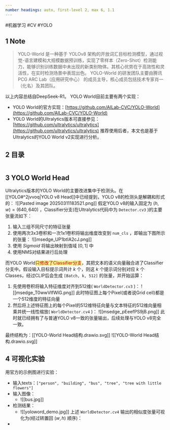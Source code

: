 ```yaml
---
number headings: auto, first-level 2, max 6, 1.1
---
```

#机器学习 #CV #YOLO

## 1 Note

> YOLO-World 是一种基于 YOLOv8 架构的开放词汇目标检测模型，通过视觉-语言建模和大规模数据预训练，实现了零样本（Zero-Shot）检测能力，能够识别训练数据中未出现的新类别物体。其核心优势在于高效性和灵活性，在实时检测场景中表现出色。
> YOLO-World 的研发团队主要由腾讯 PCG ARC Lab（应用研究中心） 的成员主导，核心成员包括技术专家肖一（化名）及其团队。

以上内容总结自DeepSeek-R1。
YOLO World目前主要有两个实现：
- YOLO World的官方实现：[https://github.com/AILab-CVC/YOLO-World](https://github.com/AILab-CVC/YOLO-World)
- YOLO World的Ultralytics版本可直接参见：[https://github.com/ultralytics/ultralytics](https://github.com/ultralytics/ultralytics)
推荐使用后者，本文也是基于Ultralytics的YOLO World v2实现进行分析。

## 2 目录

```toc
```

## 3 YOLO World Head

Ultralytics版本的YOLO World的主要改进集中于检测头。在[[YOLO#^2jvvoq|YOLO v8 Head]]中已经提到，YOLO v8的检测头是解耦和形式的：
	![[Pasted image 20250311183521.png]]
假定YOLO v8的输入固定为 $(h, w)=(640, 640)$ ，Classifier分支(在Ultralytics代码中为 `Detector.cv3` )的主要张量流如下：
1. 输入三组不同尺寸的特征张量
2. 使用两次3x3卷积和一次1x1卷积将输出维度改变到 `num_cls` ，即输出下图所示的张量：
	![[msedge_UP1btIA2cJ.png]]
3. 使用 $Sigmoid$ 将输出映射到值域 $[0, 1]$ 中
4. 使用NMS对结果进行后处理

而YOLO World<span style="background:#fff88f"><font color="#c00000">只修改了Classifier分支</font></span>，其把文本的语义向量融合进了Classifier分支中。假设输入目标提示词共计 $k$ 个，则这 $k$ 个提示词分别对应 $k$ 个Classes，经过CLIP后会生成 `[Batch, k, 512]` 的张量，并开始运算：
1. 先使用卷积将输入特征维度对齐到512维( `WorldDetector.cv3` )：
	![[msedge_T0wwVlfWlG.png]]
	此时特征图上每个Pixel(或者说Grid cell)都是一个512维度的特征向量
2. 然后将上述特征图上的每个Pixel的512维特征向量与文本特征的512维向量相乘并统一线性缩放( `WorldDetector.cv4` )：
	![[msedge_pEeefPS9jB.png]]
	此时就已经拥有了与普通YOLO v8一致的张量输出，后续处理与YOLO v8完全一致。

最终结构为：[[YOLO-World Head结构.drawio.svg]]
![[YOLO-World Head结构.drawio.svg]]

## 4 可视化实验


用官方的示例图进行实验：
- 输入texts：`["person", "building", "bus", "tree", "tree with little flowers"]`
- 输入图像：
	- ![[bus.jpg]]
- 检测结果：
	- ![[yoloword_demo.jpg]]
上述 `WorldDetector.cv4` 输出的相似度张量可视化为(经过转置回 $(w, h)$ 顺序)：
- 






